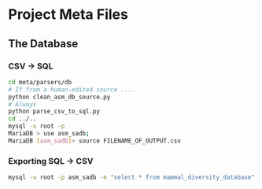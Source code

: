 Project Meta Files
===================


## The Database

### CSV -> SQL

```bash
cd meta/parsers/db
# If from a human-edited source ....
python clean_asm_db_source.py
# Always
python parse_csv_to_sql.py
cd ../..
mysql -u root -p
MariaDB > use asm_sadb;
MariaDB [asm_sadb]> source FILENAME_OF_OUTPUT.csv
```

### Exporting SQL -> CSV

```bash
mysql -u root -p asm_sadb -e "select * from mammal_diversity_database" -B | sed "s/'/\'/;s/\t/\",\"/g;s/^/\"/;s/$/\"/;s/\n//g" > meta/exported-table.csv
```
